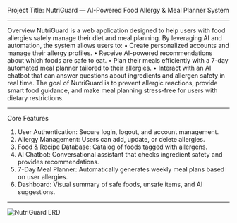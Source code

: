 Project Title:
NutriGuard — AI-Powered Food Allergy & Meal Planner System
________________________________________
Overview
NutriGuard is a web application designed to help users with food allergies safely manage their diet and meal planning.
 By leveraging AI and automation, the system allows users to:
•	Create personalized accounts and manage their allergy profiles.
•	Receive AI-powered recommendations about which foods are safe to eat.
•	Plan their meals efficiently with a 7-day automated meal planner tailored to their allergies.
•	Interact with an AI chatbot that can answer questions about ingredients and allergen safety in real time.
The goal of NutriGuard is to prevent allergic reactions, provide smart food guidance, and make meal planning stress-free for users with dietary restrictions.
________________________________________
Core Features
1.	User Authentication: Secure login, logout, and account management.
2.	Allergy Management: Users can add, update, or delete allergies.
3.	Food & Recipe Database: Catalog of foods tagged with allergens.
4.	AI Chatbot: Conversational assistant that checks ingredient safety and provides recommendations.
5.	7-Day Meal Planner: Automatically generates weekly meal plans based on user allergies.
6.	Dashboard: Visual summary of safe foods, unsafe items, and AI suggestions.
________________________________________
![NutriGuard ERD](https://raw.githubusercontent.com/0Basil0/Capstone-Project/main/images/erd.png)